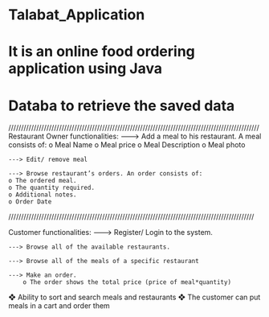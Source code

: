 # Talabat_Application
# It is an online food ordering application using Java
# Databa to retrieve the saved data


///////////////////////////////////////////////////////////////////////////////////////////////////
Restaurant Owner functionalities:
    ---> Add a meal to his restaurant. A meal consists of:
    o Meal Name
    o Meal price
    o Meal Description
    o Meal photo
   
    ---> Edit/ remove meal
    
    ---> Browse restaurant’s orders. An order consists of:
    o The ordered meal.
    o The quantity required.
    o Additional notes.
    o Order Date
/////////////////////////////////////////////////////////////////////////////////////////////////

Customer functionalities:
    ---> Register/ Login to the system.
    
    ---> Browse all of the available restaurants.
    
    ---> Browse all of the meals of a specific restaurant
    
    ---> Make an order.
        o The order shows the total price (price of meal*quantity)

❖ Ability to sort and search meals and restaurants
❖ The customer can put meals in a cart and order them
